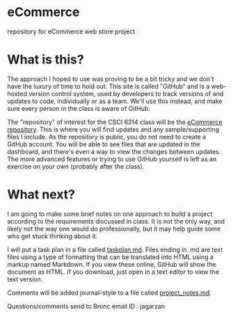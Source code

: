 eCommerce
=========

repository for eCommerce web store project


# What is this?

The approach I hoped to use was proving to be a bit tricky and we don't have the luxury of time to hold out. This site is called "GitHub" and is a web-hosted version control system, used by developers to track versions of and updates to code, individually or as a team. We'll use this instead, and make sure every person in the class is aware of GitHub.

The "repository" of interest for the CSCI 6314 class will be the [eCommerce repository](https://github.com/joelgarzatx/eCommerce). This is where you will find updates and any sample/supporting files I include. As the repository is public, you do not need to create a GitHub account. You will be able to see files that are updated in the dashboard, and there's even a way to view the changes between updates. The more advanced features or trying to use GitHub yourself is left as an exercise on your own (probably after the class).

# What next?

I am going to make some brief notes on one approach to build a project according to the requirements discussed in class. It is not the only way, and likely not the way one would do professionally, but it may help guide some who get stuck thinking about it.

I will put a task plan in a file called [taskplan.md](https://github.com/joelgarzatx/eCommerce/blob/master/taskplan.md). Files ending in .md are text files using a type of formatting that can be translated into HTML using a markup named Markdown. If you view these online, GitHub will show the document as HTML. If you download, just open in a text editor to view the text version.

Comments will be added journal-style to a file called [project_notes.md](https://github.com/joelgarzatx/eCommerce/blob/master/project_notes.md).

Questions/comments send to Bronc email ID : jagarzan